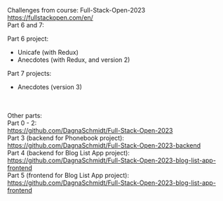 Challenges from course: Full-Stack-Open-2023 </br>
https://fullstackopen.com/en/  </br>
Part 6 and 7:

Part 6 project:
- Unicafe (with Redux)
- Anecdotes (with Redux, and version 2)

Part 7 projects:
- Anecdotes (version 3)


</br></br>
Other parts:</br>
Part 0 - 2:</br>
https://github.com/DagnaSchmidt/Full-Stack-Open-2023</br>
Part 3 (backend for Phonebook project):</br>
https://github.com/DagnaSchmidt/Full-Stack-Open-2023-backend</br>
Part 4 (backend for Blog List App project):</br>
https://github.com/DagnaSchmidt/Full-Stack-Open-2023-blog-list-app-frontend</br>
Part 5 (frontend for Blog List App project): </br>
https://github.com/DagnaSchmidt/Full-Stack-Open-2023-blog-list-app-frontend
